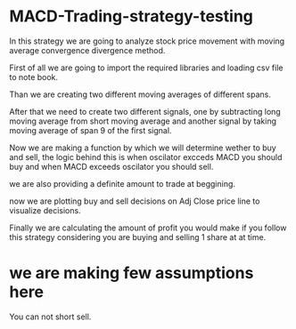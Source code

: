 # MACD-Trading-strategy-testing

In this strategy we are going to analyze stock price movement with moving average convergence divergence method.

First of all we are going to import the required libraries and loading csv file to note book.

Than we are creating two different moving averages of different spans.

After that we need to create two different signals, one by subtracting long moving average from short moving average and another signal by taking moving average of span 9 of the first signal.

Now we are making a function by which we will determine wether to buy and sell, the logic behind this is when oscilator excceds MACD you should buy and when MACD exceeds oscilator you should sell.

we are also providing a definite amount to trade at beggining.

now we are plotting buy and sell decisions on Adj Close price line to visualize decisions.

Finally we are calculating the amount of profit you would make if you follow this strategy considering you are buying and selling 1 share at at time.

# we are making few assumptions here

You can not short sell.


